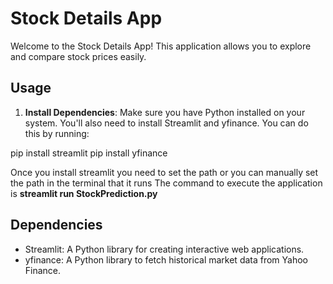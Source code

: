 # Stock Details App

Welcome to the Stock Details App! This application allows you to explore and compare stock prices easily.

## Usage

1. **Install Dependencies**: Make sure you have Python installed on your system. You'll also need to install Streamlit and yfinance. You can do this by running:
   
pip install streamlit
pip install yfinance

Once you install streamlit you need to set the path or you can manually set the path in the terminal that it runs 
The command to execute the application is 
**streamlit run StockPrediction.py**

## Dependencies

- Streamlit: A Python library for creating interactive web applications.
- yfinance: A Python library to fetch historical market data from Yahoo Finance.

